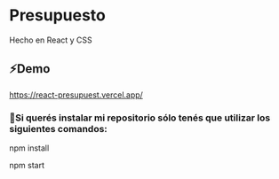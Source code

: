 # Presupuesto

Hecho en React y CSS

## ⚡Demo
https://react-presupuest.vercel.app/

### 🚀Si querés instalar mi repositorio sólo tenés que utilizar los siguientes comandos:
npm install

npm start
